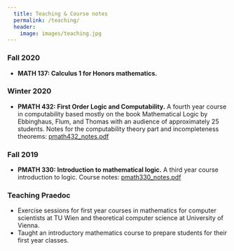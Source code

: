 ```yaml
---
  title: Teaching & Course notes
  permalink: /teaching/
  header:
    image: images/teaching.jpg
---
```


### Fall 2020
* __MATH 137: Calculus 1 for Honors mathematics.__

### Winter 2020
* __PMATH 432: First Order Logic and Computability.__
A fourth year course in computability based mostly on the book Mathematical Logic by Ebbinghaus, Flum, and Thomas with an audience of approximately 25 students.
Notes for the computability theory part and incompleteness theorems: [pmath432_notes.pdf](/files/pmath432_notes.pdf)

### Fall 2019
* __PMATH 330: Introduction to mathematical logic.__
A third year course introduction to logic. Course notes: [pmath330_notes.pdf](/files/pmath330_notes.pdf)

### Teaching Praedoc
* Exercise sessions for first year courses in mathematics for computer scientists at TU Wien and theoretical computer science at University of Vienna. 
* Taught an introductory mathematics course to prepare students for their first year classes.
